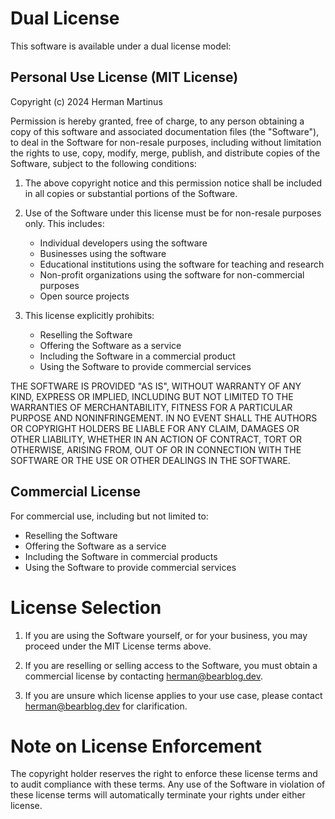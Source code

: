 # Dual License

This software is available under a dual license model:

## Personal Use License (MIT License)

Copyright (c) 2024 Herman Martinus

Permission is hereby granted, free of charge, to any person obtaining a copy of this software and associated documentation files (the "Software"), to deal in the Software for non-resale purposes, including without limitation the rights to use, copy, modify, merge, publish, and distribute copies of the Software, subject to the following conditions:

1. The above copyright notice and this permission notice shall be included in all copies or substantial portions of the Software.

2. Use of the Software under this license must be for non-resale purposes only. This includes:
   - Individual developers using the software
   - Businesses using the software
   - Educational institutions using the software for teaching and research
   - Non-profit organizations using the software for non-commercial purposes
   - Open source projects 

3. This license explicitly prohibits:
   - Reselling the Software
   - Offering the Software as a service
   - Including the Software in a commercial product
   - Using the Software to provide commercial services

THE SOFTWARE IS PROVIDED "AS IS", WITHOUT WARRANTY OF ANY KIND, EXPRESS OR IMPLIED, INCLUDING BUT NOT LIMITED TO THE WARRANTIES OF MERCHANTABILITY, FITNESS FOR A PARTICULAR PURPOSE AND NONINFRINGEMENT. IN NO EVENT SHALL THE AUTHORS OR COPYRIGHT HOLDERS BE LIABLE FOR ANY CLAIM, DAMAGES OR OTHER LIABILITY, WHETHER IN AN ACTION OF CONTRACT, TORT OR OTHERWISE, ARISING FROM, OUT OF OR IN CONNECTION WITH THE SOFTWARE OR THE USE OR OTHER DEALINGS IN THE SOFTWARE.

## Commercial License

For commercial use, including but not limited to:
- Reselling the Software
- Offering the Software as a service
- Including the Software in commercial products
- Using the Software to provide commercial services

# License Selection

1. If you are using the Software yourself, or for your business, you may proceed under the MIT License terms above.

2. If you are reselling or selling access to the Software, you must obtain a commercial license by contacting [herman@bearblog.dev](mailto:herman@bearblog.dev).

3. If you are unsure which license applies to your use case, please contact [herman@bearblog.dev](mailto:herman@bearblog.dev) for clarification.

# Note on License Enforcement

The copyright holder reserves the right to enforce these license terms and to audit compliance with these terms. Any use of the Software in violation of these license terms will automatically terminate your rights under either license.